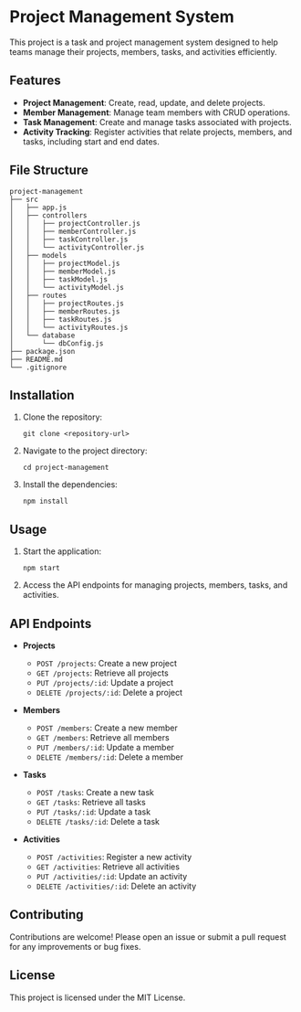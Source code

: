 # Project Management System

This project is a task and project management system designed to help teams manage their projects, members, tasks, and activities efficiently.

## Features

- **Project Management**: Create, read, update, and delete projects.
- **Member Management**: Manage team members with CRUD operations.
- **Task Management**: Create and manage tasks associated with projects.
- **Activity Tracking**: Register activities that relate projects, members, and tasks, including start and end dates.

## File Structure

```
project-management
├── src
│   ├── app.js
│   ├── controllers
│   │   ├── projectController.js
│   │   ├── memberController.js
│   │   ├── taskController.js
│   │   └── activityController.js
│   ├── models
│   │   ├── projectModel.js
│   │   ├── memberModel.js
│   │   ├── taskModel.js
│   │   └── activityModel.js
│   ├── routes
│   │   ├── projectRoutes.js
│   │   ├── memberRoutes.js
│   │   ├── taskRoutes.js
│   │   └── activityRoutes.js
│   └── database
│       └── dbConfig.js
├── package.json
├── README.md
└── .gitignore
```

## Installation

1. Clone the repository:
   ```
   git clone <repository-url>
   ```
2. Navigate to the project directory:
   ```
   cd project-management
   ```
3. Install the dependencies:
   ```
   npm install
   ```

## Usage

1. Start the application:
   ```
   npm start
   ```
2. Access the API endpoints for managing projects, members, tasks, and activities.

## API Endpoints

- **Projects**
  - `POST /projects`: Create a new project
  - `GET /projects`: Retrieve all projects
  - `PUT /projects/:id`: Update a project
  - `DELETE /projects/:id`: Delete a project

- **Members**
  - `POST /members`: Create a new member
  - `GET /members`: Retrieve all members
  - `PUT /members/:id`: Update a member
  - `DELETE /members/:id`: Delete a member

- **Tasks**
  - `POST /tasks`: Create a new task
  - `GET /tasks`: Retrieve all tasks
  - `PUT /tasks/:id`: Update a task
  - `DELETE /tasks/:id`: Delete a task

- **Activities**
  - `POST /activities`: Register a new activity
  - `GET /activities`: Retrieve all activities
  - `PUT /activities/:id`: Update an activity
  - `DELETE /activities/:id`: Delete an activity

## Contributing

Contributions are welcome! Please open an issue or submit a pull request for any improvements or bug fixes.

## License

This project is licensed under the MIT License.